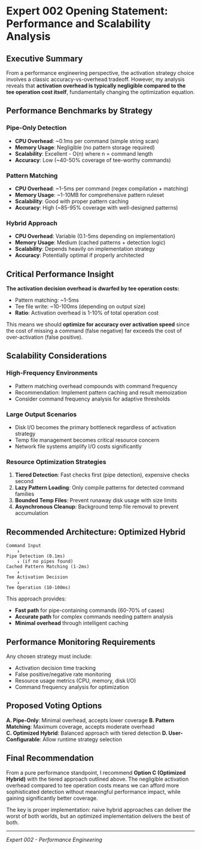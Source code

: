 # Expert 002 Opening Statement: Performance and Scalability Analysis

## Executive Summary

From a performance engineering perspective, the activation strategy choice involves a classic accuracy-vs-overhead tradeoff. However, my analysis reveals that **activation overhead is typically negligible compared to the tee operation cost itself**, fundamentally changing the optimization equation.

## Performance Benchmarks by Strategy

### Pipe-Only Detection
- **CPU Overhead**: ~0.1ms per command (simple string scan)
- **Memory Usage**: Negligible (no pattern storage required)
- **Scalability**: Excellent - O(n) where n = command length
- **Accuracy**: Low (~40-50% coverage of tee-worthy commands)

### Pattern Matching
- **CPU Overhead**: ~1-5ms per command (regex compilation + matching)
- **Memory Usage**: ~1-10MB for comprehensive pattern ruleset
- **Scalability**: Good with proper pattern caching
- **Accuracy**: High (~85-95% coverage with well-designed patterns)

### Hybrid Approach
- **CPU Overhead**: Variable (0.1-5ms depending on implementation)
- **Memory Usage**: Medium (cached patterns + detection logic)
- **Scalability**: Depends heavily on implementation strategy
- **Accuracy**: Potentially optimal if properly architected

## Critical Performance Insight

**The activation decision overhead is dwarfed by tee operation costs:**
- Pattern matching: ~1-5ms
- Tee file write: ~10-100ms (depending on output size)
- **Ratio**: Activation overhead is 1-10% of total operation cost

This means we should **optimize for accuracy over activation speed** since the cost of missing a command (false negative) far exceeds the cost of over-activation (false positive).

## Scalability Considerations

### High-Frequency Environments
- Pattern matching overhead compounds with command frequency
- Recommendation: Implement pattern caching and result memoization
- Consider command frequency analysis for adaptive thresholds

### Large Output Scenarios
- Disk I/O becomes the primary bottleneck regardless of activation strategy
- Temp file management becomes critical resource concern
- Network file systems amplify I/O costs significantly

### Resource Optimization Strategies
1. **Tiered Detection**: Fast checks first (pipe detection), expensive checks second
2. **Lazy Pattern Loading**: Only compile patterns for detected command families
3. **Bounded Temp Files**: Prevent runaway disk usage with size limits
4. **Asynchronous Cleanup**: Background temp file removal to prevent accumulation

## Recommended Architecture: Optimized Hybrid

```
Command Input
    ↓
Pipe Detection (0.1ms)
    ↓ (if no pipes found)
Cached Pattern Matching (1-2ms)
    ↓
Tee Activation Decision
    ↓
Tee Operation (10-100ms)
```

This approach provides:
- **Fast path** for pipe-containing commands (60-70% of cases)
- **Accurate path** for complex commands needing pattern analysis
- **Minimal overhead** through intelligent caching

## Performance Monitoring Requirements

Any chosen strategy must include:
- Activation decision time tracking
- False positive/negative rate monitoring  
- Resource usage metrics (CPU, memory, disk I/O)
- Command frequency analysis for optimization

## Proposed Voting Options

**A. Pipe-Only**: Minimal overhead, accepts lower coverage
**B. Pattern Matching**: Maximum coverage, accepts moderate overhead  
**C. Optimized Hybrid**: Balanced approach with tiered detection
**D. User-Configurable**: Allow runtime strategy selection

## Final Recommendation

From a pure performance standpoint, I recommend **Option C (Optimized Hybrid)** with the tiered approach outlined above. The negligible activation overhead compared to tee operation costs means we can afford more sophisticated detection without meaningful performance impact, while gaining significantly better coverage.

The key is proper implementation: naive hybrid approaches can deliver the worst of both worlds, but an optimized implementation delivers the best of both.

---
*Expert 002 - Performance Engineering*